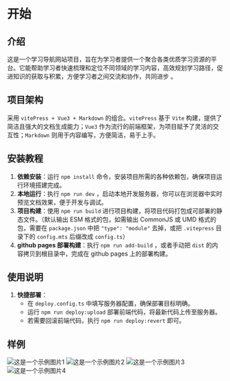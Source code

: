 # 开始

## 介绍

这是一个学习导航网站项目，旨在为学习者提供一个聚合各类优质学习资源的平台。它能帮助学习者快速梳理和定位不同领域的学习内容，高效规划学习路径，促进知识的获取与积累，方便学习者之间交流和协作，共同进步 。

## 项目架构

采用 `vitePress + Vue3 + Markdown` 的组合。`vitePress` 基于 `Vite` 构建，提供了简洁且强大的文档生成能力；`Vue3` 作为流行的前端框架，为项目赋予了灵活的交互性；`Markdown` 则用于内容编写，方便简洁，易于上手。

## 安装教程

1. **依赖安装**：运行 `npm install` 命令，安装项目所需的各种依赖包，确保项目运行环境搭建完成。
2. **本地运行**：执行 `npm run dev` ，启动本地开发服务器，你可以在浏览器中实时预览文档效果，便于开发与调试。
3. **项目构建**：使用 `npm run build` 进行项目构建，将项目代码打包成可部署的静态文件。（默认输出 ESM 格式的包，如需输出 CommonJS 或 UMD 格式的包，需要在 `package.json` 中把 `"type": "module"` 去掉，或把 `.vitepress` 目录下的 `config.mts` 后缀改成 `config.ts`）
4. **github pages 部署构建**：执行 `npm run add-build` ，或者手动把 `dist` 的内容拷贝到根目录中，完成在 github pages 上的部署构建。

## 使用说明

1. **快捷部署**：
   - 在 `deploy.config.ts` 中填写服务器配置，确保部署目标明确。
   - 运行 `npm run deploy:upload` 部署前端代码，将最新代码上传至服务器。
   - 若需要回滚前端代码，执行 `npm run deploy:revert` 即可。

## 样例

![这是一个示例图片1](Screenshot_2025-03-09-18-19-55-99.jpg)
![这是一个示例图片2](Screenshot_2025-03-09-18-20-48-57_e39d2c7de19156b0683cd93e8735f348.jpg)
![这是一个示例图片3](Screenshot_2025-03-09-18-20-48-57_e39d2c7de19156b0683cd93e8735f348.jpg)
![这是一个示例图片4](Screenshot_2025-03-09-18-21-08-35.jpg)
